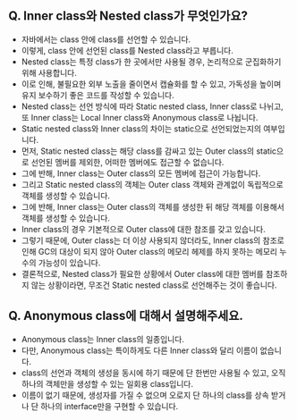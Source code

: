 ## Q. Inner class와 Nested class가 무엇인가요?
* 자바에서는 class 안에 class를 선언할 수 있습니다.
* 이렇게, class 안에 선언된 class를 Nested class라고 부릅니다.
* Nested class는 특정 class가 한 곳에서만 사용될 경우, 논리적으로 군집화하기 위해 사용합니다.
* 이로 인해, 불필요한 외부 노출을 줄이면서 캡슐화를 할 수 있고, 가독성을 높이며 유지 보수하기 좋은 코드를 작성할 수 있습니다.
* Nested class는 선언 방식에 따라 Static nested class, Inner class로 나뉘고, 또 Inner class는 Local Inner class와 Anonymous class로 나뉩니다.
* Static nested class와 Inner class의 차이는 static으로 선언되었는지의 여부입니다.
* 먼저, Static nested class는 해당 class를 감싸고 있는 Outer class의 static으로 선언된 멤버를 제외한, 어떠한 멤버에도 접근할 수 없습니다.
* 그에 반해, Inner class는 Outer class의 모든 멤버에 접근이 가능합니다.  
* 그리고 Static nested class의 객체는 Outer class 객체와 관계없이 독립적으로 객체를 생성할 수 있습니다.
* 그에 반해, Inner class는 Outer class의 객체를 생성한 뒤 해당 객체를 이용해서 객체를 생성할 수 있습니다.
* Inner class의 경우 기본적으로 Outer class에 대한 참조를 갖고 있습니다. 
* 그렇기 때문에, Outer class는 더 이상 사용되지 않더라도, Inner class의 참조로 인해 GC의 대상이 되지 않아 Outer class의 메모리 헤제를 하지 못하는 메모리 누수의 가능성이 있습니다.
* 결론적으로, Nested class가 필요한 상황에서 Outer class에 대한 멤버를 참조하지 않는 상황이라면, 무조건 Static nested class로 선언해주는 것이 좋습니다.

## Q. Anonymous class에 대해서 설명해주세요.
* Anonymous class는 Inner class의 일종입니다.
* 다만, Anonymous class는 특이하게도 다른 Inner class와 달리 이름이 없습니다.
* class의 선언과 객체의 생성을 동시에 하기 때문에 단 한번만 사용될 수 있고, 오직 하나의 객체만을 생성할 수 있는 일회용 class입니다.
* 이름이 없기 때문에, 생성자를 가질 수 없으며 오로지 단 하나의 class를 상속 받거나 단 하나의 interface만을 구현할 수 있습니다.
